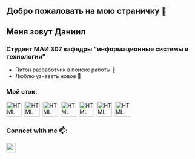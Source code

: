 ## Добро пожаловать на мою страничку :sparkler:

## Меня зовут Даниил 

### Студент МАИ 307 кафедры "информационные системы и технологии"

- Питон разработчик в поиске работы :page_with_curl:
- Люблю узнавать новое :bow:

### Мой стэк:
<div class = 'flex'>
    <img src='https://user-images.githubusercontent.com/25181517/183423507-c056a6f9-1ba8-4312-a350-19bcbc5a8697.png' title = 'HTML' alt  = 'HTML' width = "40" height = "40"/>&nbsp
    <img src='https://github.com/marwin1991/profile-technology-icons/assets/62091613/9bf5650b-e534-4eae-8a26-8379d076f3b4' title = 'HTML' alt  = 'HTML' width = "40" height = "40"/>&nbsp
    <img src='https://github.com/marwin1991/profile-technology-icons/assets/76012086/4ec200c2-acdf-4c42-b419-cd49cba3d09f' title = 'HTML' alt  = 'HTML' width = "40" height = "40"/>&nbsp
    <img src='https://user-images.githubusercontent.com/25181517/117208740-bfb78400-adf5-11eb-97bb-09072b6bedfc.png' title = 'HTML' alt  = 'HTML' width = "40" height = "40"/>&nbsp
    <img src='https://user-images.githubusercontent.com/25181517/193427941-9437dbbe-376f-40dc-9573-0ef5c02a26a7.png' title = 'HTML' alt  = 'HTML' width = "40" height = "40"/>&nbsp
    <img src='https://user-images.githubusercontent.com/25181517/192108891-d86b6220-e232-423a-bf5f-90903e6887c3.png' title = 'HTML' alt  = 'HTML' width = "40" height = "40"/>&nbsp
    <img src='https://user-images.githubusercontent.com/25181517/192106073-90fffafe-3562-4ff9-a37e-c77a2da0ff58.png' title = 'HTML' alt  = 'HTML' width = "40" height = "40"/>&nbsp

### Connect with me :mailbox::
<p>  <a href="https://t.me/ligaida"><img src="https://upload.wikimedia.org/wikipedia/commons/thumb/8/82/Telegram_logo.svg/768px-Telegram_logo.svg.png?20220101141644" height=25></a>
<!--
**cppDL/cppDL** is a ✨ _special_ ✨ repository because its `README.md` (this file) appears on your GitHub profile.

Here are some ideas to get you started:

- 🔭 I’m currently working on ...
- 🌱 I’m currently learning ...
- 👯 I’m looking to collaborate on ...
- 🤔 I’m looking for help with ...
- 💬 Ask me about ...
- 📫 How to reach me: ...
- 😄 Pronouns: ...
- ⚡ Fun fact: ...
-->
